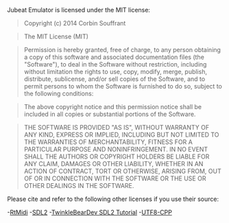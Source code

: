 Jubeat Emulator is licensed under the MIT license:

>Copyright (c) 2014 Corbin Souffrant

>The MIT License (MIT)

>Permission is hereby granted, free of charge, to any person obtaining a copy of this software and associated documentation files (the "Software"), to deal in the Software without restriction, including without limitation the rights to use, copy, modify, merge, publish, distribute, sublicense, and/or sell copies of the Software, and to permit persons to whom the Software is furnished to do so, subject to the following conditions:

>The above copyright notice and this permission notice shall be included in all copies or substantial portions of the Software.

>THE SOFTWARE IS PROVIDED "AS IS", WITHOUT WARRANTY OF ANY KIND, EXPRESS OR IMPLIED, INCLUDING BUT NOT LIMITED TO THE WARRANTIES OF MERCHANTABILITY, FITNESS FOR A PARTICULAR PURPOSE AND NONINFRINGEMENT. IN NO EVENT SHALL THE AUTHORS OR COPYRIGHT HOLDERS BE LIABLE FOR ANY CLAIM, DAMAGES OR OTHER LIABILITY, WHETHER IN AN ACTION OF CONTRACT, TORT OR OTHERWISE, ARISING FROM, OUT OF OR IN CONNECTION WITH THE SOFTWARE OR THE USE OR OTHER DEALINGS IN THE SOFTWARE.

Please cite and refer to the following other licenses if you use their source:

-[RtMidi](http://www.music.mcgill.ca/~gary/rtmidi/index.html#license)
-[SDL2](https://www.libsdl.org/license.php)
-[TwinkleBearDev SDL2 Tutorial](https://github.com/Twinklebear/TwinklebearDev-Lessons/blob/master/LICENSE.md)
-[UTF8-CPP](http://utfcpp.sourceforge.net/)
